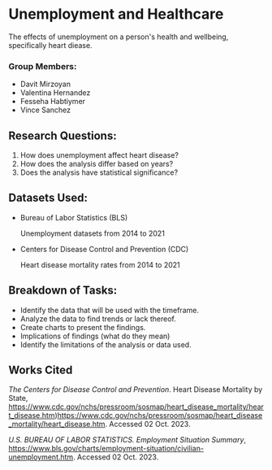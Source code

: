 # Unemployment and Healthcare

The effects of unemployment on a person's health and wellbeing, specifically heart diease.

### Group Members:

- Davit Mirzoyan
- Valentina Hernandez
- Fesseha Habtiymer
- Vince Sanchez



## Research Questions:
1. How does unemployment affect heart disease?
2. How does the analysis differ based on years?
3. Does the analysis have statistical significance?

## Datasets Used:
- Bureau of Labor Statistics (BLS)
  
  Unemployment datasets from 2014 to 2021
  
- Centers for Disease Control and Prevention (CDC)
  
  Heart disease mortality rates from 2014 to 2021

## Breakdown of Tasks:
- Identify the data that will be used with the timeframe.
- Analyze the data to find trends or lack thereof.
- Create charts to present the findings.
- Implications of findings (what do they mean)
- Identify the limitations of the analysis or data used.

## Works Cited

_The Centers for Disease Control and Prevention_. Heart Disease Mortality by State, https://www.cdc.gov/nchs/pressroom/sosmap/heart_disease_mortality/heart_disease.htm)https://www.cdc.gov/nchs/pressroom/sosmap/heart_disease_mortality/heart_disease.htm. Accessed 02 Oct. 2023.

_U.S. BUREAU OF LABOR STATISTICS. Employment Situation Summary_, https://www.bls.gov/charts/employment-situation/civilian-unemployment.htm. Accessed 02 Oct. 2023.
